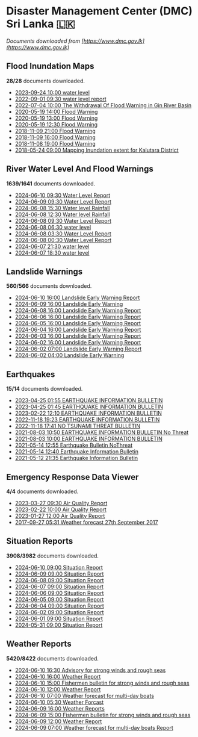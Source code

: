# Disaster Management Center (DMC) Sri Lanka :sri_lanka:

*Documents downloaded from [https://www.dmc.gov.lk](https://www.dmc.gov.lk)*

## Flood Inundation Maps

**28/28** documents downloaded.

* [2023-09-24 10:00 water level](data/flood-inundation-maps/20230924.1000.water-level.pdf)
* [2022-09-01 09:30 water level report](data/flood-inundation-maps/20220901.0930.water-level-report.pdf)
* [2022-07-04 10:00 The Withdrawal Of Flood Warning in Gin River Basin](data/flood-inundation-maps/20220704.1000.the-withdrawal-of-flood-warning-in-gin-river-basin.pdf)
* [2020-05-19 14:00 Flood Warning](data/flood-inundation-maps/20200519.1400.flood-warning.pdf)
* [2020-05-19 13:00 Flood Warning](data/flood-inundation-maps/20200519.1300.flood-warning.pdf)
* [2020-05-19 12:30 Flood Warning](data/flood-inundation-maps/20200519.1230.flood-warning.pdf)
* [2018-11-09 21:00 Flood Warning](data/flood-inundation-maps/20181109.2100.flood-warning.PDF)
* [2018-11-09 16:00 Flood Warning](data/flood-inundation-maps/20181109.1600.flood-warning.PDF)
* [2018-11-08 19:00 Flood Warning](data/flood-inundation-maps/20181108.1900.flood-warning.PDF)
* [2018-05-24 09:00 Mapping Inundation extent for Kalutara District](data/flood-inundation-maps/20180524.0900.mapping-inundation-extent-for-kalutara-district.pdf)

## River Water Level And Flood Warnings

**1639/1641** documents downloaded.

* [2024-06-10 09:30 Water Level Report](data/river-water-level-and-flood-warnings/20240610.0930.water-level-report.pdf)
* [2024-06-09 09:30 Water Level Report](data/river-water-level-and-flood-warnings/20240609.0930.water-level-report.pdf)
* [2024-06-08 15:30 Water level  Rainfall](data/river-water-level-and-flood-warnings/20240608.1530.water-level-rainfall.pdf)
* [2024-06-08 12:30 Water level  Rainfall](data/river-water-level-and-flood-warnings/20240608.1230.water-level-rainfall.pdf)
* [2024-06-08 09:30 Water Level Report](data/river-water-level-and-flood-warnings/20240608.0930.water-level-report.pdf)
* [2024-06-08 06:30 water level](data/river-water-level-and-flood-warnings/20240608.0630.water-level.pdf)
* [2024-06-08 03:30 Water Level Report](data/river-water-level-and-flood-warnings/20240608.0330.water-level-report.pdf)
* [2024-06-08 00:30 Water Level Report](data/river-water-level-and-flood-warnings/20240608.0030.water-level-report.pdf)
* [2024-06-07 21:30 water level](data/river-water-level-and-flood-warnings/20240607.2130.water-level.pdf)
* [2024-06-07 18:30 water level](data/river-water-level-and-flood-warnings/20240607.1830.water-level.pdf)

## Landslide Warnings

**560/566** documents downloaded.

* [2024-06-10 16:00 Landslide Early Warning Report](data/landslide-warnings/20240610.1600.landslide-early-warning-report.pdf)
* [2024-06-09 16:00 Landslide Early Warning](data/landslide-warnings/20240609.1600.landslide-early-warning.pdf)
* [2024-06-08 16:00 Landslide Early Warning Report](data/landslide-warnings/20240608.1600.landslide-early-warning-report.pdf)
* [2024-06-06 16:00 Landslide Early Warning Report](data/landslide-warnings/20240606.1600.landslide-early-warning-report.pdf)
* [2024-06-05 16:00 Landslide Early Warning Report](data/landslide-warnings/20240605.1600.landslide-early-warning-report.pdf)
* [2024-06-04 16:00 Landslide Early Warning Report](data/landslide-warnings/20240604.1600.landslide-early-warning-report.pdf)
* [2024-06-03 16:00 Landslide Early Warning Report](data/landslide-warnings/20240603.1600.landslide-early-warning-report.pdf)
* [2024-06-02 16:00 Landslide Early Warning Report](data/landslide-warnings/20240602.1600.landslide-early-warning-report.pdf)
* [2024-06-02 07:00 Landslide Early Warning Report](data/landslide-warnings/20240602.0700.landslide-early-warning-report.pdf)
* [2024-06-02 04:00 Landslide Early Warning](data/landslide-warnings/20240602.0400.landslide-early-warning.pdf)

## Earthquakes

**15/14** documents downloaded.

* [2023-04-25 01:55 EARTHQUAKE INFORMATION BULLETIN](data/earthquakes/20230425.0155.earthquake-information-bulletin.pdf)
* [2023-04-25 01:45 EARTHQUAKE INFORMATION BULLETIN](data/earthquakes/20230425.0145.earthquake-information-bulletin.pdf)
* [2023-02-22 12:10 EARTHQUAKE INFORMATION BULLETIN](data/earthquakes/20230222.1210.earthquake-information-bulletin.pdf)
* [2022-11-18 19:23 EARTHQUAKE INFORMATION BULLETIN](data/earthquakes/20221118.1923.earthquake-information-bulletin.pdf)
* [2022-11-18 17:41 NO TSUNAMI THREAT BULLETIN](data/earthquakes/20221118.1741.no-tsunami-threat-bulletin.pdf)
* [2021-08-03 10:50 EARTHQUAKE INFORMATION BULLETIN No Threat](data/earthquakes/20210803.1050.earthquake-information-bulletin-no-threat.pdf)
* [2021-08-03 10:00 EARTHQUAKE INFORMATION BULLETIN](data/earthquakes/20210803.1000.earthquake-information-bulletin.pdf)
* [2021-05-14 12:55 Earthquake Bulletin NoThreat](data/earthquakes/20210514.1255.earthquake-bulletin-nothreat.pdf)
* [2021-05-14 12:40 Earthquake Information Bulletin](data/earthquakes/20210514.1240.earthquake-information-bulletin.pdf)
* [2021-05-12 21:35 Earthquake Information Bulletin](data/earthquakes/20210512.2135.earthquake-information-bulletin.pdf)

## Emergency Response Data Viewer

**4/4** documents downloaded.

* [2023-03-27 09:30 Air Quality Report](data/emergency-response-data-viewer/20230327.0930.air-quality-report.pdf)
* [2023-02-22 10:00 Air Quality Report](data/emergency-response-data-viewer/20230222.1000.air-quality-report.pdf)
* [2023-01-27 12:00 Air Quality Report](data/emergency-response-data-viewer/20230127.1200.air-quality-report.pdf)
* [2017-09-27 05:31 Weather forecast 27th September 2017](data/emergency-response-data-viewer/20170927.0531.weather-forecast-27th-september-2017.pdf)

## Situation Reports

**3908/3982** documents downloaded.

* [2024-06-10 09:00 Situation Report](data/situation-reports/20240610.0900.situation-report.pdf)
* [2024-06-09 09:00 Situation Report](data/situation-reports/20240609.0900.situation-report.pdf)
* [2024-06-08 09:00 Situation Report](data/situation-reports/20240608.0900.situation-report.pdf)
* [2024-06-07 09:00 Situation Report](data/situation-reports/20240607.0900.situation-report.pdf)
* [2024-06-06 09:00 Situation Report](data/situation-reports/20240606.0900.situation-report.pdf)
* [2024-06-05 09:00 Situation Report](data/situation-reports/20240605.0900.situation-report.pdf)
* [2024-06-04 09:00 Situation Report](data/situation-reports/20240604.0900.situation-report.pdf)
* [2024-06-02 09:00 Situation Report](data/situation-reports/20240602.0900.situation-report.pdf)
* [2024-06-01 09:00 Situation Report](data/situation-reports/20240601.0900.situation-report.pdf)
* [2024-05-31 09:00 Situation Report](data/situation-reports/20240531.0900.situation-report.pdf)

## Weather Reports

**5420/8422** documents downloaded.

* [2024-06-10 16:30 Advisory for strong winds and rough seas](data/weather-reports/20240610.1630.advisory-for-strong-winds-and-rough-seas.pdf)
* [2024-06-10 16:00 Weather Report](data/weather-reports/20240610.1600.weather-report.pdf)
* [2024-06-10 15:00 Fishermen bulletin for strong winds and rough seas](data/weather-reports/20240610.1500.fishermen-bulletin-for-strong-winds-and-rough-seas.pdf)
* [2024-06-10 12:00 Weather Report](data/weather-reports/20240610.1200.weather-report.pdf)
* [2024-06-10 07:00 Weather forecast for multi-day boats](data/weather-reports/20240610.0700.weather-forecast-for-multiday-boats.pdf)
* [2024-06-10 05:30 Weather Forcast](data/weather-reports/20240610.0530.weather-forcast.pdf)
* [2024-06-09 16:00 Weather Reports](data/weather-reports/20240609.1600.weather-reports.pdf)
* [2024-06-09 15:00 Fishermen bulletin for strong winds and rough seas](data/weather-reports/20240609.1500.fishermen-bulletin-for-strong-winds-and-rough-seas.pdf)
* [2024-06-09 12:00 Weather Report](data/weather-reports/20240609.1200.weather-report.pdf)
* [2024-06-09 07:00 Weather forecast for multi-day boats Report](data/weather-reports/20240609.0700.weather-forecast-for-multiday-boats-report.pdf)
